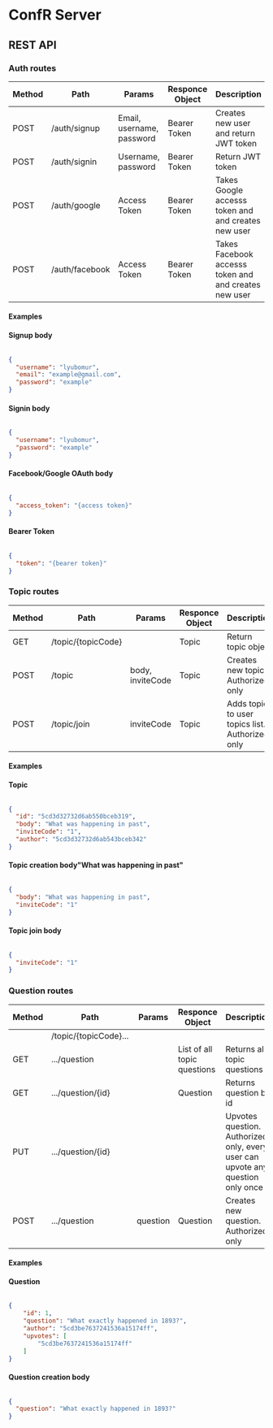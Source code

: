 # ConfR Server

## REST API

### Auth routes

Method | Path | Params | Responce Object | Description
-------|------|--------|-----------------|------------
POST | /auth/signup | Email, username, password | Bearer Token | Creates new user and return JWT token
POST | /auth/signin | Username, password | Bearer Token | Return JWT token
POST | /auth/google | Access Token | Bearer Token | Takes Google accesss token and and creates new user
POST | /auth/facebook | Access Token | Bearer Token | Takes Facebook accesss token and and creates new user

#### Examples

#### Signup body

```json

{
  "username": "lyubomur",
  "email": "example@gmail.com",
  "password": "example"
}

```

#### Signin body

```json

{
  "username": "lyubomur",
  "password": "example"
}

```

#### Facebook/Google OAuth body

```json

{
  "access_token": "{access token}"
}

```

#### Bearer Token

```json

{
  "token": "{bearer token}"
}

```

### Topic routes

Method | Path | Params | Responce Object | Description
-------|------|--------|-----------------|------------
GET | /topic/{topicCode} | | Topic | Return topic object
POST | /topic | body, inviteCode | Topic | Creates new topic. Authorized only
POST | /topic/join | inviteCode | Topic | Adds topic to user topics list. Authorized only

#### Examples

#### Topic

```json

{
  "id": "5cd3d32732d6ab550bceb319",
  "body": "What was happening in past",
  "inviteCode": "1",
  "author": "5cd3d32732d6ab543bceb342"
}

```

#### Topic creation body"What was happening in past"

```json

{
  "body": "What was happening in past",
  "inviteCode": "1"
}

```

#### Topic join body

```json

{
  "inviteCode": "1"
}

```

### Question routes

Method | Path | Params | Responce Object | Description
-------|------|--------|-----------------|------------
| | /topic/{topicCode}...| | | |
GET | .../question | | List of all topic questions | Returns all topic questions
GET | .../question/{id} | | Question | Returns question by id
PUT | .../question/{id} | | | Upvotes question. Authorized only, every user can upvote any question only once
POST | .../question | question | Question | Creates new question. Authorized only

#### Examples

#### Question

```json

{
    "id": 1,
    "question": "What exactly happened in 1893?",
    "author": "5cd3be7637241536a15174ff",
    "upvotes": [
        "5cd3be7637241536a15174ff"
    ]
}

```

#### Question creation body

```json

{
  "question": "What exactly happened in 1893?"
}

```